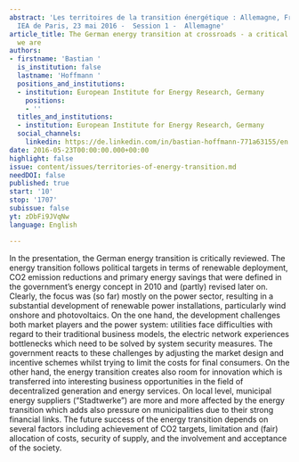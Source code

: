 ```yaml
---
abstract: 'Les territoires de la transition énergétique : Allemagne, France, Royaume-Uni.
  IEA de Paris, 23 mai 2016 -  Session 1 -  Allemagne'
article_title: The German energy transition at crossroads - a critical review of where
  we are
authors:
- firstname: 'Bastian '
  is_institution: false
  lastname: 'Hoffmann '
  positions_and_institutions:
  - institution: European Institute for Energy Research, Germany
    positions:
    - ''
  titles_and_institutions:
  - institution: European Institute for Energy Research, Germany
  social_channels:
    linkedin: https://de.linkedin.com/in/bastian-hoffmann-771a63155/en
date: 2016-05-23T00:00:00.000+00:00
highlight: false
issue: content/issues/territories-of-energy-transition.md
needDOI: false
published: true
start: '10'
stop: '1707'
subissue: false
yt: zDbFi9JVqNw
language: English

---
```

In the presentation, the German energy transition is critically reviewed. The energy transition follows political targets in terms of renewable deployment, CO2 emission reductions and primary energy savings that were defined in the government’s energy concept in 2010 and (partly) revised later on. Clearly, the focus was (so far) mostly on the power sector, resulting in a substantial development of renewable power installations, particularly wind onshore and photovoltaics. On the one hand, the development challenges both market players and the power system: utilities face difficulties with regard to their traditional business models, the electric network experiences bottlenecks which need to be solved by system security measures. The government reacts to these challenges by adjusting the market design and incentive schemes whilst trying to limit the costs for final consumers. On the other hand, the energy transition creates also room for innovation which is transferred into interesting business opportunities in the field of decentralized generation and energy services. On local level, municipal energy suppliers (“Stadtwerke”) are more and more affected by the energy transition which adds also pressure on municipalities due to their strong financial links. The future success of the energy transition depends on several factors including achievement of CO2 targets, limitation and (fair) allocation of costs, security of supply, and the involvement and acceptance of the society.

<Youtube yt="zDbFi9JVqNw" caption="The German energy transition at crossroads - a critical review of where we are" start="10" stop="1707"></Youtube>